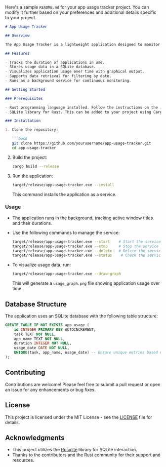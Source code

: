 Here's a sample `README.md` for your app usage tracker project. You can modify it further based on your preferences and additional details specific to your project.

```markdown
# App Usage Tracker

## Overview

The App Usage Tracker is a lightweight application designed to monitor and record the duration of application usage on Windows. It captures the active window titles and their respective usage times, storing this data in a SQLite database. The application also provides visualizations of usage statistics through bar graphs.

## Features

- Tracks the duration of applications in use.
- Stores usage data in a SQLite database.
- Visualizes application usage over time with graphical output.
- Supports data retrieval for filtering by date.
- Runs as a background service for continuous monitoring.

## Getting Started

### Prerequisites

- Rust programming language installed. Follow the instructions on the [Rust website](https://www.rust-lang.org/tools/install).
- SQLite library for Rust. This can be added to your project using Cargo.

### Installation

1. Clone the repository:

   ```bash
   git clone https://github.com/yourusername/app-usage-tracker.git
   cd app-usage-tracker
   ```

2. Build the project:

   ```bash
   cargo build --release
   ```

3. Run the application:

   ```bash
   target/release/app-usage-tracker.exe --install
   ```

   This command installs the application as a service.

### Usage

- The application runs in the background, tracking active window titles and their durations.
- Use the following commands to manage the service:

  ```bash
  target/release/app-usage-tracker.exe --start    # Start the service
  target/release/app-usage-tracker.exe --stop     # Stop the service
  target/release/app-usage-tracker.exe --delete   # Delete the service
  target/release/app-usage-tracker.exe --status    # Check the service status
  ```

- To visualize usage data, run:

  ```bash
  target/release/app-usage-tracker.exe --draw-graph
  ```

  This will generate a `usage_graph.png` file showing application usage over time.

## Database Structure

The application uses an SQLite database with the following table structure:

```sql
CREATE TABLE IF NOT EXISTS app_usage (
    id INTEGER PRIMARY KEY AUTOINCREMENT,
    task TEXT NOT NULL,
    app_name TEXT NOT NULL,
    duration INTEGER NOT NULL,
    usage_date DATE NOT NULL,
    UNIQUE(task, app_name, usage_date) -- Ensure unique entries based on task, app_name, and date
);
```

## Contributing

Contributions are welcome! Please feel free to submit a pull request or open an issue for any enhancements or bug fixes.

## License

This project is licensed under the MIT License - see the [LICENSE](LICENSE) file for details.

## Acknowledgments

- This project utilizes the [Rusqlite](https://github.com/rusqlite/rusqlite) library for SQLite interaction.
- Thanks to the contributors and the Rust community for their support and resources.

